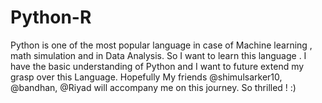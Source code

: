 # Python-R
Python is one of the most popular language in case of Machine learning , math simulation and in Data Analysis. So I want to learn this language . I have the basic understanding of Python and I want to future extend my grasp over this Language. Hopefully My friends @shimulsarker10, @bandhan, @Riyad will accompany me on this journey. So thrilled ! :)
